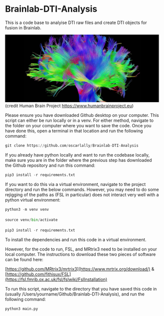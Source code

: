 # Brainlab-DTI-Analysis

This is a code base to analyise DTI raw files and create DTI objects for fusion in Brainlab.

![](readme-resources/tractography.png)
(credit Human Brain Project https://www.humanbrainproject.eu)
 
Please ensure you have downloaded Github desktop on your computer. This script can either be run locally or in a venv.  For either method, navigate to the folder on your computer where you want to save the code.  Once you have done this, open a terminal in that location and run the following command:

```python
git clone https://github.com/oscarlally/Brainlab-DTI-Analysis
```

If you already have python locally and want to run the codebase locally, make sure you are in the folder where the previous step has downloaded the Github repository and run this command:

```python
pip3 install -r requirements.txt
```

If you want to do this via a virtual environment, navigate to the project directory and run the below commands.  However, you may need to do some rejigging of the paths as (FSL in particular) does not interact very well with a python virtual environment:

```python
python3 -m venv venv

source venv/bin/activate

pip3 install -r requirements.txt
```

To install the dependencies and run this code in a virtual environment.

However, for the code to run, FSL, and MRtrix3 need to be installed on your local computer.  The instructions to download these two pieces of software can be found here:

[https://github.com/MRtrix3/mrtrix3](https://www.mrtrix.org/download/)
&
[https://github.com/fithisux/FSL](https://fsl.fmrib.ox.ac.uk/fsl/fslwiki/FslInstallation)

To run this script, navigate to the directory that you have saved this code in (usually /Users/yourname/Github/Brainlab-DTI-Analysis), and run the following command:

```python
python3 main.py
```
